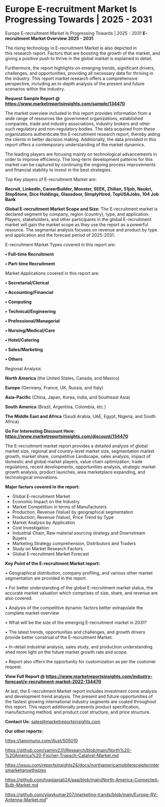 # Europe E-recruitment Market Is Progressing Towards | 2025 - 2031
 Europe E-recruitment Market Is Progressing Towards | 2025 - 2031
<Strong> E-recruitment Market Overview 2025 - 2031</strong>

The rising technology in E-recruitment Market is also depicted in this research report. Factors that are boosting the growth of the market, and giving a positive push to thrive in the global market is explained in detail.

Furthermore, the report highlights on emerging trends, significant drivers, challenges, and opportunities, providing all necessary data for thriving in the industry. This report market research offers a comprehensive perspective, including an in-depth analysis of the present and future scenarios within the industry.

<strong>Request Sample Report @ <a href=https://www.marketreportsinsights.com/sample/134470>https://www.marketreportsinsights.com/sample/134470</a></strong>

The market overview included in this report provides information from a wide range of resources like government organizations, established companies, trade and industry associations, industry brokers and other such regulatory and non-regulatory bodies. The data acquired from these organizations authenticate the E-recruitment research report, thereby aiding the clients in better decision making. Additionally, the data provided in this report offers a contemporary understanding of the market dynamics.

The leading players are focusing mainly on technological advancements in order to improve efficiency. The long-term development patterns for this market can be captured by continuing the ongoing process improvements and financial stability to invest in the best strategies.

Top Key players of E-recruitment Market are:

<strong>Recruit, LinkedIn, CareerBuilder, Monster, SEEK, Zhilian, 51job, Naukri, StepStone, Dice Holdings, Glassdoor, SimplyHired, TopUSAJobs, 104 Job Bank</strong>

<strong><b>Global E-recruitment Market Scope and Size:</b></strong>
The E-recruitment market is declared segment by company, region (country), type, and application. Players, stakeholders, and other participants in the global E-recruitment market will gain the market scope as they use the report as a powerful resource. The segmental analysis focuses on revenue and product by type and application and the forecast period of 2025-2031.

E-recruitment Market Types covered in this report are:

<strong>• Full-time Recruitment

• Part-time Recruitment</strong>

Market Applications covered in this report are:

<strong>• Secretarial/Clerical

• Accounting/Financial

• Computing

• Technical/Engineering

• Professional/Managerial

• Nursing/Medical/Care

• Hotel/Catering

• Sales/Marketing

• Others</strong> 

Regional Analysis

<strong>North America</strong> (the United States, Canada, and Mexico)

<strong>Europe</strong> (Germany, France, UK, Russia, and Italy)

<strong>Asia-Pacific</strong> (China, Japan, Korea, India, and Southeast Asia)

<strong>South America</strong> (Brazil, Argentina, Colombia, etc.)

<strong>The Middle East and Africa</strong> (Saudi Arabia, UAE, Egypt, Nigeria, and South Africa)

<strong>Go For Interesting Discount Here: <a href=https://www.marketreportsinsights.com/discount/134470>https://www.marketreportsinsights.com/discount/134470</a></strong>

The E-recruitment market report provides a detailed analysis of global market size, regional and country-level market size, segmentation market growth, market share, competitive Landscape, sales analysis, impact of domestic and global market players, value chain optimization, trade regulations, recent developments, opportunities analysis, strategic market growth analysis, product launches, area marketplace expanding, and technological innovations.

<strong><b>Major factors covered in the report:</b></strong>
<ul>
  <li>Global E-recruitment Market </li>
  <li>Economic Impact on the Industry</li>
  <li>Market Competition in terms of Manufacturers</li>
  <li>Production, Revenue (Value) by geographical segmentation</li>
  <li>Production, Revenue (Value), Price Trend by Type</li>
  <li>Market Analysis by Application</li>
  <li>Cost Investigation</li>
  <li>Industrial Chain, Raw material sourcing strategy and Downstream Buyers</li>
  <li>Marketing Strategy comprehension, Distributors and Traders</li>
  <li>Study on Market Research Factors</li>
  <li>Global E-recruitment Market Forecast</li>
</ul>

<strong><b>Key Point of the E-recruitment Market report:</b></strong>

• Geographical distribution, company profiling, and various other market segmentation are provided in the report.

• For better understanding of the global E-recruitment market status, the accurate market valuation which comprises of size, share, and revenue are also covered.

• Analysis of the competitive dynamic factors better extrapolate the complete market overview

• What will be the size of the emerging E-recruitment market in 2031?

• The latest trends, opportunities and challenges, and growth drivers provide better construal of the E-recruitment Market.

• In-detail industrial analysis, sales study, and production understanding shed more light on the future market growth rate and scope.

• Report also offers the opportunity for customization as per the customer request.

<strong><b>View Full Report @ <a href=https://www.marketreportsinsights.com/industry-forecast/e-recruitment-market-2022-134470>https://www.marketreportsinsights.com/industry-forecast/e-recruitment-market-2022-134470</a></b></strong>


At last, the E-recruitment Market report includes investment come analysis and development trend analysis. The present and future opportunities of the fastest growing international industry segments are coated throughout this report. This report additionally presents product specification, manufacturing method, and product cost structure, and price structure.

<strong>Contact Us:</strong>
sales@marketreportsinsights.com

<strong>Our other reports:</strong>

<a href=https://tanomuno.com/illust/505010>https://tanomuno.com/illust/505010</a>

<a href=https://github.com/yamini231/Research/blob/main/North%20-%20America%20-Fischer-Tropsch-Catalyst-Market.md>https://github.com/yamini231/Research/blob/main/North%20-%20America%20-Fischer-Tropsch-Catalyst-Market.md</a>

<a href=https://issuu.com/reportsinsights24/docs/northamericamobilereceiptprintersmarketgrowthsizes>https://issuu.com/reportsinsights24/docs/northamericamobilereceiptprintersmarketgrowthsizes</a>

<a href=https://github.com/tyagianjali24/aaa/blob/main/North-America-Connected-Bulb-Market.md>https://github.com/tyagianjali24/aaa/blob/main/North-America-Connected-Bulb-Market.md</a>

<a href=https://github.com/vijaykumar207/marketing-trands/blob/main/Europe-RV-Antenna-Market.md>https://github.com/vijaykumar207/marketing-trands/blob/main/Europe-RV-Antenna-Market.md</a>"

